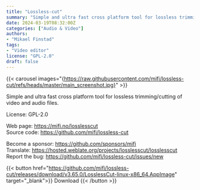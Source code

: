 ```yaml
---
title: "Lossless-cut"
summary: "Simple and ultra fast cross platform tool for lossless trimming/cutting of video and audio files."
date: 2024-03-19T08:32:00Z
categories: ["Audio & Video"]
authors:
- "Mikael Finstad"
tags: 
- "Video editor"
license: "GPL-2.0"
draft: false
---
```


{{< carousel images="{https://raw.githubusercontent.com/mifi/lossless-cut/refs/heads/master/main_screenshot.jpg}" >}}

Simple and ultra fast cross platform tool for lossless trimming/cutting of video and audio files.

License: GPL-2.0

Web page: <https://mifi.no/losslesscut>  
Source code: <https://github.com/mifi/lossless-cut>

Become a sponsor: <https://github.com/sponsors/mifi>  
Translate: <https://hosted.weblate.org/projects/losslesscut/losslesscut>  
Report the bug: <https://github.com/mifi/lossless-cut/issues/new>  

{{< button href="https://github.com/mifi/lossless-cut/releases/download/v3.65.0/LosslessCut-linux-x86_64.AppImage" target="_blank">}}
Download
{{< /button >}}